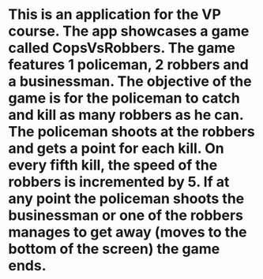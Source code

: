 # This is an application for the VP course. The app showcases a game called CopsVsRobbers. The game features 1 policeman, 2 robbers and a businessman. The objective of the game is for the policeman to catch and kill as many robbers as he can. The policeman shoots at the robbers and gets a point for each kill. On every fifth kill, the speed of the robbers is incremented by 5. If at any point the policeman shoots the businessman or one of the robbers manages to get away (moves to the bottom of the screen) the game ends.
